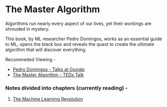 # The Master Algorithm

Algorithms run nearly every aspect of our lives, yet their workings are shrouded in mystery. 

This book, by ML researcher Pedro Domingos, works as an essential guide to ML, opens the black box and reveals the quest to create the ultimate algorithm that will discover everything. 

Recommeded Viewing - 

* [Pedro Domingos - Talks at Google](https://www.youtube.com/watch?v=B8J4uefCQMc)
* [The Master Algorithm - TEDx Talk](https://www.youtube.com/watch?v=qIZ5PXLVZfo&ab_channel=TEDxTalks)

### Notes divided into chapters (currently reading) - 

1. [The Machine Learning Revolution](https://github.com/nikkhil13/books-that-I-read/blob/master/The%20Master%20Algorithm/Ch1.%20The%20ML%20Revolution.pdf)


